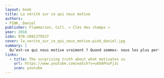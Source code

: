 ```yaml
---
layout: book
title: La vérité sur ce qui nous motive
authors:
- PINK, Daniel
publisher: Flammarion, Coll. « Clés des champs »
year: 2016
isbn: 978-2081379527
cover: la_verite_sur_ce_qui_nous_motive-pink_daniel.jpg
summary: |
  Qu’est-ce qui nous motive vraiment ? Quand sommes- nous les plus performants et épanouis ? Depuis le XIXe siècle, le taylorisme et l’organisation «scientifique» du travail ont fait du principe punition/récompense le paradigme de la motivation. Avec humour et études scientifiques à l’appui, Daniel Pink explique pourquoi ce modèle est dépassé. Le secret de la performance, c’est le besoin profondément humain d’apprendre, de créer et de s’améliorer sans cesse. Au travers d’exemples concrets empruntés au monde de l’entreprise, il décrypte les trois éléments clés de la motivation : l’autonomie, l’envie d’être bon dans ce que l’on fait et le besoin de donner un sens à sa vie. La carotte et le bâton, c’est fini !
links:
  - title: The surprising truth about what motivates us
    url: https://www.youtube.com/watch?v=u6XAPnuFjJc
    icon: youtube
---
```

